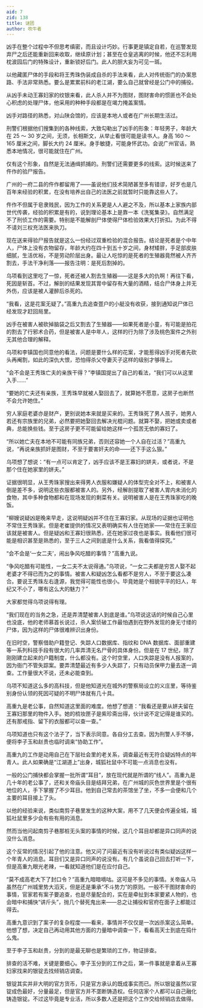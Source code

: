 ```yaml
---
aid: 7
zid: 138
title: 谜团
author: 吹牛者
---
```


凶手在整个过程中不但思考缜密，而且设计巧妙。行事更是镇定自若，在巡警发现弃尸之后还能重新回来收取，继续原计划；甚至在仓皇逃离的时候，他还不忘利用枕波园后门的特殊设计，重新锁好后门。此人的胆大妄为可见一斑。

以他藏匿尸体的手段和将王秀珠伪装成自杀的手法来看，此人对传统衙门的办案思路、手法非常熟悉。要么是累累前科的老江湖，要么自己就曾经是公门中的捕役。

从凶手未动王寡妇家的纹银来看，此人杀人并不为图财，图财害命的惯匪也不会处心积虑的处理尸体，他采用的种种手段都是在竭力掩盖案情。

凶手对路径的熟悉，对山陕会馆的，应该是本地人或者在广州长期生活过。

刑警们根据他们搜集到的各种线索，大致勾勒出了凶手的形象：年轻男子，年龄大在 25 ～ 30 岁之间，无须，长相斯文，从举止看很可能是读书人。身高 160 ～ 165 厘米之间，脚长大约 24 厘米。身手敏捷，可能身怀武功。会说广州官话，熟悉本地情况，很可能就住在广州。

仅有这个形象，自然是无法通缉抓捕的。刑警们还需要更多的线索。这时候送来了仵作的验尸报告。

广州的一府二县的仵作都留用了――虽说他们技术简陋甚至多有错谬，好歹也是几百年来经验的积累，在没有培养出自己的法医之前就暂时只能靠这些人了。

仵作不但属于皂隶贱民，因为工作的关系更是人人避之不及，所以基本上家族内部世代传袭，经验的积累是有的，说到理论基本上是靠一本《洗冤集录》。自然满足不了刑侦工作的需要。特别是不能解剖尸体使得尸体检验效果大打折扣。为此不得不请刘三权充法医来执刀。

现在送来得验尸报告就是这么一份经过双重检验的混合报告。结论是死者是个中年人，尸体上没有衣物留存，年龄大约在四十到五十岁之间，身材矮胖，手足部皮肤细腻，生活优裕，不是劳动阶层出身。最让人吃惊的是死者的生殖器竟然被人齐齐割去，手法干净利落――报告注明：是死后割掉的。

乌项看到这里吃了一惊，死者还被人割去生殖器――这是多大的仇啊！再往下看，死因是斩首。不过，解剖的结果发现其胃中留存有大量的酒精，结合尸体身上并无外伤，应该是被人灌醉后杀死的。

“我看，这是花案无疑了。”高重九去追查疍户的小艇没有收获，接到通知说尸体已经发现才赶回局里。

凶手在被害人被砍掉脑袋之后又割去了生殖器――如果死者是小童，有可能是拍花的割去了行邪术合药，但是被害人是中年人，这样的行为除了涉及桃色案件之外别无其他合理的解释。

乌项和李镇国也同意他的看法，问题是要什么样的花案，才能惹得凶手对死者先砍头再阉割，如此的深仇大恨，恐怕得杀父夺妻灭子这样的级别才够得上。

“会不会是王秀珠亡夫的亲族干得？”李镇国提出了自己的看法，“我们可以从这里入手……”

“要她的亡夫还有亲族，王秀珠早就被人娶回去了，就算她不愿意，这房子也断然不会允许她住。”

穷人家庭老婆亦是财产，更别说她本来就是买来的。王秀珠死了男人孩子，她男人若还有宗族里的兄弟，必然要把她娶回去解决光棍问题。就算不娶，把她或卖或者典，总能换些钱。至于这房子更不可能留给她这样一个孤苦无依的寡妇了。

“所以她亡夫在本地不可能有同族兄弟，否则还容她一个人自在过活？”高重九说，“再说亲族抓奸是图财，不至于要害奸夫的命――还下手这么狠。”

乌项想了想说：“有一点可以肯定了，凶手应该不是王寡妇的姘夫，或者说，不是那个住在她家里的姘夫。”

证据很明显，从王秀珠家搜出来得男人衣服和嫌疑人的体型完全对不上，和被害人倒是差不多，说明这些衣服都被害人的。另外，经解剖提取了被害人胃内未消化的食物，其中多种食物都和在现场发现的剩菜有关。说明被害人是在王秀珠家吃的晚饭。

“柳嫂说疑凶是晚来早走，这说明疑凶并不住在王寡妇家。从现场的证据也证明也不常住王秀珠家。但是老崔提供的情况又表明确实有人住在她家――常住在王家应该就是被害人。但是疑凶和王寡妇很熟悉，还在她家过夜也是事实。我看他们很可能是相识甚至是熟悉的，至于三人之间到底是什么关系，我看值得探究。”

“会不会是‘一女二夫’，闹出争风吃醋的事情？”高重九说。

“争风吃醋有可能性，一女二夫不太说得通。”乌项说，“一女二夫都是穷苦人娶不起老婆才不得已而为之的事情。被害人和疑凶怎么看都不是穷人，不至于要这么凑合。要说王秀珠左右逢源，我觉得可能性也很小。毕竟她是个相貌平平的妇人，年纪又不小了，哪有这么大的魅力？”

大家都觉得乌项说得有理。

“我们现在的当务之急，还是弄清楚被害人到底是谁。”乌项说这话的时候自己心里也没底，他的老师慕首长说过，杀人案侦破工作最怕遇到在野外发现的身无寸缕的尸体，因为这样的尸体很难辨识出身份。

在旧时空，警察借助户籍登记、失踪人口数据库、指纹和 DNA 数据库、面部重建等一系列科技手段有很大的几率弄清无名尸骨的具体身份。但是在 17 世纪，除了刚刚建立起来的户籍制度，什么都没有。这个时空里，人口失踪是没有人报案的，因为衙门不管失踪案。要弄清楚最近有多少人失踪了，只有动员保甲力量去逐一调查。工作量很大不说，还未必能查到。

乌项不知道这么多的高科技，但是他知道光在城外的警察局设立的义庄里，等待鉴别身份认领的死因可疑的不明尸体就有几十具。

高重九是老公事，自然知道这里面的难度。他想了想道：“我看还是要从姘夫留在王寡妇那里的物件入手。她的梳妆匣子是紫珍斋出得，伙计说不定记得是谁买的。还有那戒指、留下的衣服都可以查一查。”

乌项知道也只有这个法子了，当下表示同意。各自分工去查。因为刑警人手不够，便将李子玉和赵贵也临时调来“协助工作”。

高重九的工作是动用自己在下层社会里的老关系，调查最近有无符合疑凶特点的年青人。此人如果确是“江湖道上”出身，城狐社鼠中不可能一点消息也没有。

一般的公门捕快都会掌握一批所谓“耳目”，放在现代就是所谓的“线人”。高重九是几十年的老公事了，还和关帝庙头目是结拜兄弟，在广州城的灰色世界里是个很有地位的人，手下掌握了不少耳目。他到自己常去的茶馆坐了坐，不多一会便和几个主要的耳目接上了头。

以他的经验来说，类似南剪子巷里发生的这种大案，用不了几天便会传遍全城，城狐社鼠里多少会有些有用的消息。

然而当他问起南剪子巷那桩无头案的事情的时候，这几个耳目却都是异口同声的说没什么消息。

这个反常的情况引起了他的注意。他又问了问最近有没有听说过有类似疑凶这样一个年青人的消息。耳目们又是异口同声的说没有。有几个虽说自己回去打听一下，但是高重九眼光老辣，一看就知道他们是在应付自己。

“莫不成高老大下了封口令？”高重九暗暗嘀咕。这可是不多见的事情。关帝庙人马虽然在广州城里势大滔天，但是还是秉承“不斗势力”的原则。一般不干图财害命的事情，官家若有案子要追查，也是尽量配合的，实在是牵扯到本家要紧人物的，也会暗中和捕快“讲斤头”，抛几个替死鬼出来――总之让捕役和官府在面子上都能过得去。

高重九意识到了案子的复杂程度――看来，事情并不仅仅是一次凶杀案这么简单。他想了想，决定自己再动用其他方面的力量暗中调查一下，看看高天士到底在捣什么鬼。

至于李子玉和赵贵，分到的是最无聊也是繁琐的工作，物证排查。

排查的活不难，关键是要细心。李子玉分到的工作之后，第一件事就是拿着从王寡妇家找来的银锭去找倾销店调查。

银锭其实并非大明的官方货币，只是官方承认的既成事实而已。所以银锭虽然以官锭成色最好，分量最足，但是官方并不垄断铸造权。任何店家个人都可以自己融化铸造银锭。不过这毕竟是专业活，所以多数人还是把这个工作交给倾销店去做得。
